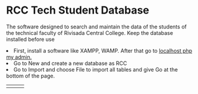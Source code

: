 # RCC Tech Student Database

The software designed to search and maintain the data of the students of the technical faculty of Rivisada Central College. Keep the database installed before use

<li>First, install a software like XAMPP, WAMP. After that go to <a href="http://localhost/phpmyadmin/"> localhost php my admin.</a></li>
<li>Go to New and create a new database as RCC</li>
<li>Go to Import and choose File to import all tables and give Go at the bottom of the page.</li>

<table width="100%">
  <tr>
    <td></td>
    <td></td>
    <td></td>
  </tr>
</table>  
